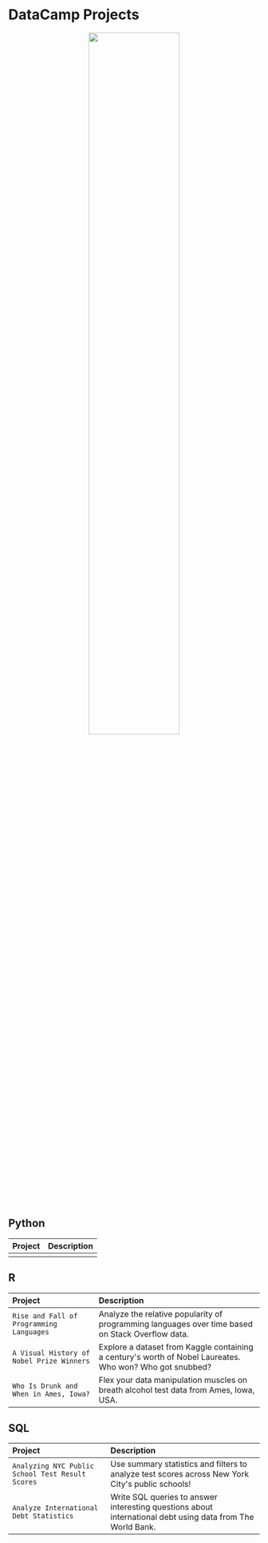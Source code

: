 # DataCamp Projects

<p align="center">
<img src="https://user-images.githubusercontent.com/66647718/203878212-8ec7de3d-db1f-4f53-a7f4-d593cd27c355.JPG" width="60%" height="60%">
</p>

## Python

| Project | Description | 
| :----- | :--- | 
| | |


## R

| Project | Description | 
| :----- | :--- | 
| `Rise and Fall of Programming Languages` | Analyze the relative popularity of programming languages over time based on Stack Overflow data. | 
| `A Visual History of Nobel Prize Winners` | Explore a dataset from Kaggle containing a century's worth of Nobel Laureates. Who won? Who got snubbed? |
| `Who Is Drunk and When in Ames, Iowa?` | Flex your data manipulation muscles on breath alcohol test data from Ames, Iowa, USA. |


## SQL

| Project | Description | 
| :----- | :--- | 
| `Analyzing NYC Public School Test Result Scores` | Use summary statistics and filters to analyze test scores across New York City's public schools! |
| `Analyze International Debt Statistics` | Write SQL queries to answer interesting questions about international debt using data from The World Bank. |
